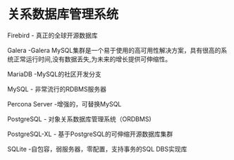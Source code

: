 # 关系数据库管理系统



Firebird - 真正的全球开源数据库

Galera -Galera MySQL集群是一个易于使用的高可用性解决方案，具有很高的系统正常运行时间,没有数据丢失,为未来的增长提供可伸缩性。

MariaDB -MySQL的社区开发分支

MySQL - 非常流行的RDBMS服务器

Percona Server -增强的，可替换MySQL

PostgreSQL - 对象关系数据库管理系统（ORDBMS)

PostgreSQL-XL - 基于PostgreSQL的可伸缩开源数据库集群

SQLite -自包容，弱服务器，零配置，支持事务的SQL DBS实现库
